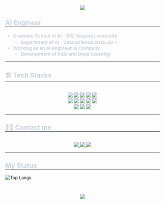<div align="center">
    <img src="https://capsule-render.vercel.app/api?type=transparent&color=gradient&height=120&text=JEONGHEESIK's%20GitHub&animation=&fontColor=ffffff&fontSize=40" />
</div>

<h2 style="border-bottom: 1px solid #21262d; color: #c9d1d9;">AI Engineer</h2>
<div style="font-weight: 700; font-size: 15px; color: #c9d1d9;">
    <ul>
        <li>Graduate School of AIㆍSW, Sogang University
            <ul>
                <li>Department of AIㆍData Science 2025.02 ~</li>
            </ul>
        </li>
        <li>Working as an AI engineer at Company
            <ul>
                <li>Development of RAG and Deep Learning</li>
            </ul>
        </li>
    </ul>
</div>

---

<h2 style="border-bottom: 1px solid #21262d; color: #c9d1d9;">🛠️ Tech Stacks</h2>
<br>
<div align="center">
    <img src="https://img.shields.io/badge/Docker-2496ED?style=flat-square&logo=Docker&logoColor=white">
    <img src="https://img.shields.io/badge/Figma-F24E1E?style=flat-square&logo=Figma&logoColor=white">
    <img src="https://img.shields.io/badge/Github-181717?style=flat-square&logo=Github&logoColor=white">
    <img src="https://img.shields.io/badge/Linux-FCC624?style=flat-square&logo=Linux&logoColor=white">
    <img src="https://img.shields.io/badge/MariaDB-003545?style=flat-square&logo=MariaDB&logoColor=white">
    <br/>
    <img src="https://img.shields.io/badge/MySQL-4479A1?style=flat-square&logo=MySQL&logoColor=white">
    <img src="https://img.shields.io/badge/Notion-000000?style=flat-square&logo=Notion&logoColor=white">
    <img src="https://img.shields.io/badge/Python-3776AB?style=flat-square&logo=Python&logoColor=white">
    <img src="https://img.shields.io/badge/PyTorch-EE4C2C?style=flat-square&logo=PyTorch&logoColor=white">
    <img src="https://img.shields.io/badge/Selenium-43B02A?style=flat-square&logo=Selenium&logoColor=white">
    <br/>
    <img src="https://img.shields.io/badge/Slack-4A154B?style=flat-square&logo=Slack&logoColor=white">
    <img src="https://img.shields.io/badge/Tensorflow-FF6F00?style=flat-square&logo=Tensorflow&logoColor=white">
    <img src="https://img.shields.io/badge/Keras-D00000?style=flat-square&logo=Keras&logoColor=white">
</div>

---

<h2 style="border-bottom: 1px solid #21262d; color: #c9d1d9;">🧑‍💻 Contact me</h2>
<br>
<div align="center">
    <a href="https://www.instagram.com/25thonmay/"> <img src="https://img.shields.io/badge/Instagram-E4405F?style=flat-square&logo=Instagram&logoColor=white&link=https://www.instagram.com/25thonmay/"> </a>
    <a href="mailto:koto144@gmail.com"> <img src="https://img.shields.io/badge/Gmail-EA4335?style=flat-square&logo=Gmail&logoColor=white&link=mailto:koto144@gmail.com"> </a>
    <a href="https://blog.naver.com/koto144"> <img src="https://img.shields.io/badge/Naver-03C75A?style=flat-square&logo=Naver&logoColor=white&link=https://blog.naver.com/koto144"> </a>
</div>

---

<h2 style="border-bottom: 1px solid #21262d; color: #c9d1d9;">My Status</h2>

<!-- 사용한 언어 순위 카드 -->
![Top Langs](https://github-readme-stats.vercel.app/api/top-langs/?username=JEONGHEESIK&layout=compact&theme=algolia)

<br>

<p align="center">
    <img src="https://github-readme-stats.vercel.app/api?username=JEONGHEESIK&theme=radical&show_icons=true"/>
</p>
